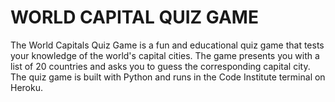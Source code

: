  # WORLD CAPITAL QUIZ GAME
 
The World Capitals Quiz Game is a fun and educational quiz game that tests your knowledge of the world's capital cities. The game presents you with a list of 20 countries and asks you to guess the corresponding capital city. The quiz game is built with Python and runs in the Code Institute terminal on Heroku.
